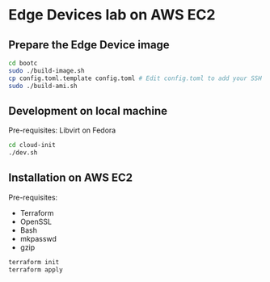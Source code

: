 # Edge Devices lab on AWS EC2

## Prepare the Edge Device image


```sh
cd bootc
sudo ./build-image.sh
cp config.toml.template config.toml # Edit config.toml to add your SSH public key, registry credentials, etc.
sudo ./build-ami.sh
```

## Development on local machine

Pre-requisites: Libvirt on Fedora

```sh
cd cloud-init
./dev.sh
```

## Installation on AWS EC2

Pre-requisites:

- Terraform
- OpenSSL
- Bash
- mkpasswd
- gzip

```sh
terraform init
terraform apply
```
